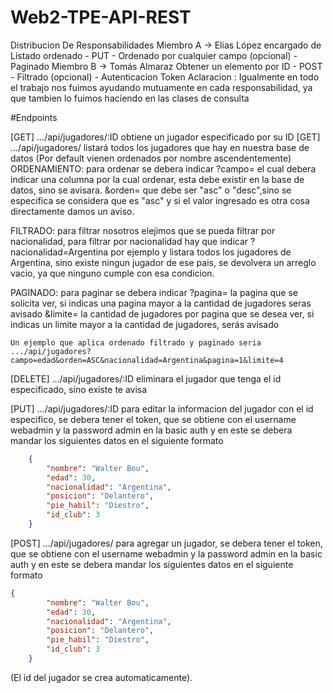 # Web2-TPE-API-REST

Distribucion De Responsabilidades
Miembro A -> Elias López encargado de Listado ordenado - PUT - Ordenado por cualquier campo (opcional) - Paginado
Miembro B -> Tomás Almaraz Obtener un elemento por ID - POST - Filtrado (opcional) - Autenticacion Token
Aclaracion : Igualmente en todo el trabajo nos fuimos ayudando mutuamente en cada responsabilidad, ya que tambien lo fuimos haciendo en las clases de consulta

#Endpoints

[GET] .../api/jugadores/:ID obtiene un jugador especificado por su ID
[GET] .../api/jugadores/ listará todos los jugadores que hay en nuestra base de datos (Por default vienen ordenados por nombre ascendentemente)
ORDENAMIENTO: para ordenar se debera indicar 
?campo= el cual debera indicar una columna por la cual ordenar, esta debe existir en la base de datos, sino se avisara.
&orden= que debe ser "asc" o "desc",sino se especifica se considera que es "asc" y si el valor ingresado es otra cosa directamente damos un aviso.

FILTRADO: para filtrar nosotros elejimos que se pueda filtrar por nacionalidad, para filtrar por nacionalidad hay que indicar
?nacionalidad=Argentina por ejemplo y listara todos los jugadores de Argentina, sino existe ningun jugador de ese pais, se devolvera un arreglo vacio, ya que ninguno cumple con esa condicion.

PAGINADO: para paginar se debera indicar
?pagina= la pagina que se solicita ver, si indicas una pagina mayor a la cantidad de jugadores seras avisado
&limite= la cantidad de jugadores por pagina que se desea ver, si indicas un limite mayor a la cantidad de jugadores, serás avisado

```
Un ejemplo que aplica ordenado filtrado y paginado seria
.../api/jugadores?campo=edad&orden=ASC&nacionalidad=Argentina&pagina=1&limite=4
```

[DELETE] .../api/jugadores/:ID eliminara el jugador que tenga el id especificado, sino existe te avisa

[PUT] .../api/jugadores/:ID para editar la informacion del jugador con el id especifico, se debera tener el token, que se obtiene con el username webadmin y la password admin en la basic auth y en este
se debera mandar los siguientes datos en el siguiente formato

```json
    {
        "nombre": "Walter Bou",
        "edad": 30,
        "nacionalidad": "Argentina",
        "posicion": "Delantero",
        "pie_habil": "Diestro",
        "id_club": 3
    }
```
[POST] .../api/jugadores/ para agregar un jugador,  se debera tener el token, que se obtiene con el username webadmin y la password admin en la basic auth y en este se debera mandar los siguientes datos en el siguiente formato

```json
{
        "nombre": "Walter Bou",
        "edad": 30,
        "nacionalidad": "Argentina",
        "posicion": "Delantero",
        "pie_habil": "Diestro",
        "id_club": 3
    }
```
(El id del jugador se crea automaticamente).
